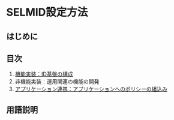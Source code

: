 # SELMID設定方法  
## はじめに  
## 目次  
1. [機能実装：ID基盤の構成](https://github.com/ctc-selmid/platform/blob/master/Manual/aadb2c_config.md)  
2. 非機能実装：運用関連の機能の開発  
3. [アプリケーション連携：アプリケーションへのポリシーの組込み](https://github.com/ctc-selmid/platform/blob/master/Manual/app_integration.md)  

## 用語説明  

